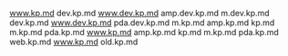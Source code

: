 www.kp.md
dev.kp.md
www.dev.kp.md
amp.dev.kp.md
m.dev.kp.md
dev.kp.md
www.dev.kp.md
pda.dev.kp.md
m.kp.md
amp.kp.md
kp.md
m.kp.md
pda.kp.md
www.kp.md
amp.kp.md
kp.md
m.kp.md
pda.kp.md
web.kp.md
www.kp.md
old.kp.md
